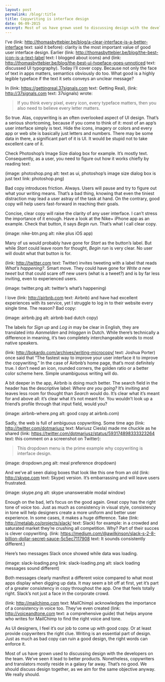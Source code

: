 ```yaml
---
layout: post
permalink: /blog/:title
title: Copywriting is interface design
date: 06-09-2015
excerpt: Most of us have grown used to discussing design with the developers on the team. We’ve seen it lead to better products. However, copywriters and translators mostly reside in a galaxy far away. That’s no good. We should discuss design together. We really should.
---
```

I’ve (link: http://thomasbyttebier.be/blog/a-clear-interface-is-a-better-interface text: said it before): clarity is the most important value of good user interface design. Earlier (link: http://thomasbyttebier.be/blog/the-best-icon-is-a-text-label text: I blogged about icons) and (link: http://thomasbyttebier.be/blog/the-best-ui-typeface-goes-unnoticed text: discussed UI typography). Today I’ll cover copy. Because not only the face of text in apps matters, semantics obviously do too. What good is a highly legible typeface if the text it sets conveys an unclear message?

In (link: https://gettingreal.37signals.com text: Getting Real), (link: http://37signals.com text: 37signals) wrote:

> If you think every pixel, every icon, every typeface matters, then you also need to believe every letter matters.

So true. Alas, copywriting is an often overlooked aspect of UI design. That’s a serious shortcoming, because if you come to think of it: most of an app’s user interface simply is text. Hide the icons, imagery or colors and every app or web site is basically just letters and numbers. There may be some data in there, a significant part of it is UI. It would be stupid not to take excellent care of it.

Check Photoshop’s Image Size dialog box for example. It’s mostly text. Consequently, as a user, you need to figure out how it works chiefly by reading text:

(image: photoshop.png alt: text as ui, photoshop’s image size dialog box is just text link: photoshop.png)

Bad copy introduces friction. Always. Users will pause and try to figure out what your writing means. That’s a bad thing, knowing that even the tiniest distraction may lead a user astray of the task at hand. On the contrary, good copy will help users fast-forward in reaching their goals.

Concise, clear copy will raise the clarity of any user interface. I can’t stress the importance of it enough. Have a look at the Nike+ iPhone app as an example. Check that button, it says *Begin run*. That’s what I call clear copy.

(image: nike-btn.png alt: nike plus iOS app)

Many of us would probably have gone for *Start* as the button’s label. But while *Start* could leave room for thought, *Begin run* is very clear. No user will doubt what that button is for.

(link: http://twitter.com text: Twitter) invites tweeting with a label that reads *What’s happening?*. Smart move. They could have gone for *Write a new tweet* but that could scare off new users (what is a tweet?) and is by far less inviting, even to experienced users.

(image: twitter.png alt: twitter’s what’s happening)

I love (link: http://airbnb.com text: Airbnb) and have had excellent experiences with its service, yet I struggle to log in to their website every single time. The reason? Bad copy:

(image: airbnb.jpg alt: airbnb bad dutch copy)

The labels for *Sign up* and *Log in* may be clear in English, they are translated into *Aanmelden* and *Inloggen* in Dutch. While there’s technically a difference in meaning, it’s two completely interchangeable words to most native speakers.

(link: http://bokardo.com/archives/writing-microcopy/ text: Joshua Porter) once said that “The fastest way to improve your user interface it to improve the copywriting.” In the case of Airbnb’s home page, that’s most definitely true. I don’t need an icon, rounded corners, the golden ratio or a better color scheme here. Simple unambiguous writing will do.

A bit deeper in the app, Airbnb is doing much better. The search field in the header has the descriptive label: *Where are you going?* It’s inviting and leaves less room for thought than *Search* would do. It’s clear what it’s meant for and above all: it’s clear what it’s not meant for. You wouldn’t look up a friend’s profile through that input field, would you?

(image: airbnb-where.png alt: good copy at airbnb.com)

Sadly, the web is full of ambiguous copywriting. Some time ago (link: http://twitter.com/dotmariusz text: Mariusz Ciesla) made me chuckle as he shared (link: https://twitter.com/dotmariusz/status/593174898333323264 text: this comment on a screenshot on Twitter):

> This dropdown menu is the prime example why copywriting is interface design.

(image: dropdown.png alt: meal preference dropdown)

And we’ve all seen dialog boxes that look like this one from an old (link: http://skype.com text: Skype) version. It’s embarrassing and will leave users frustrated.

(image: skype.png alt: skype unanswerable modal window)

Enough on the bad, let’s focus on the good again. Great copy has the right tone of voice too. Just as much as consistency in visual style, consistency in tone will help designers create a more uniform and better user experience. In some cases, it makes a huge difference. Take (link: http://metalab.co/projects/slack/ text: Slack) for example: in a crowded and saturated market they’re crushing all competition. Why? Part of their succes is clever copywriting. (link: https://medium.com/@awilkinson/slack-s-2-8-billion-dollar-secret-sauce-5c5ec7117908 text: It sounds consistently different.)

Here’s two messages Slack once showed while data was loading. 

(image: slack-loading.png link: slack-loading.png alt: slack loading messages sound different)

Both messages clearly manifest a different voice compared to what most apps display when digging up data. It may seem a bit off at first, yet it’s part of a greater consistency in copy throughout the app. One that feels totally right. Slack’s not just a face in the corporate crowd.

(link: http://mailchimp.com text: MailChimp) acknowledges the importance of a consistency in voice too. They’ve even created (link: http://voiceandtone.com text: a comprehensive guide) that helps anyone who writes for MailChimp to find the right voice and tone.

As UI designers, I feel it’s our job to come up with good copy. Or at least provide copywriters the right clue. Writing is an essential part of design. Just as much as bad copy can ruin a good design, the right words can enforce it. 

Most of us have grown used to discussing design with the developers on the team. We’ve seen it lead to better products. Nonetheless, copywriters and translators mostly reside in a galaxy far away. That’s no good. We should discuss design together, as we aim for the same objective anyway. We really should.